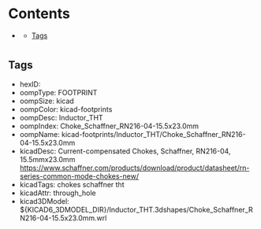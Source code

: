 



Contents
========

* [](#)
	* [Tags](#tags)

# 

## Tags

- hexID: 
- oompType: FOOTPRINT
- oompSize: kicad
- oompColor: kicad-footprints
- oompDesc: Inductor_THT
- oompIndex: Choke_Schaffner_RN216-04-15.5x23.0mm
- oompName: kicad-footprints/Inductor_THT/Choke_Schaffner_RN216-04-15.5x23.0mm
- kicadDesc: Current-compensated Chokes, Schaffner, RN216-04, 15.5mmx23.0mm https://www.schaffner.com/products/download/product/datasheet/rn-series-common-mode-chokes-new/
- kicadTags: chokes schaffner tht
- kicadAttr: through_hole
- kicad3DModel: ${KICAD6_3DMODEL_DIR}/Inductor_THT.3dshapes/Choke_Schaffner_RN216-04-15.5x23.0mm.wrl
